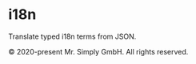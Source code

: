 # i18n

Translate typed i18n terms from JSON.

© 2020-present Mr. Simply GmbH. All rights reserved.

